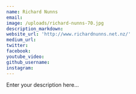 ```yaml
---
name: Richard Nunns
email:
image: /uploads/richard-nunns-70.jpg
description_markdown:
website_url: 'http://www.richardnunns.net.nz/'
medium_url:
twitter:
facebook:
youtube_video:
github_username:
instagram:
---
```


Enter your description here...
